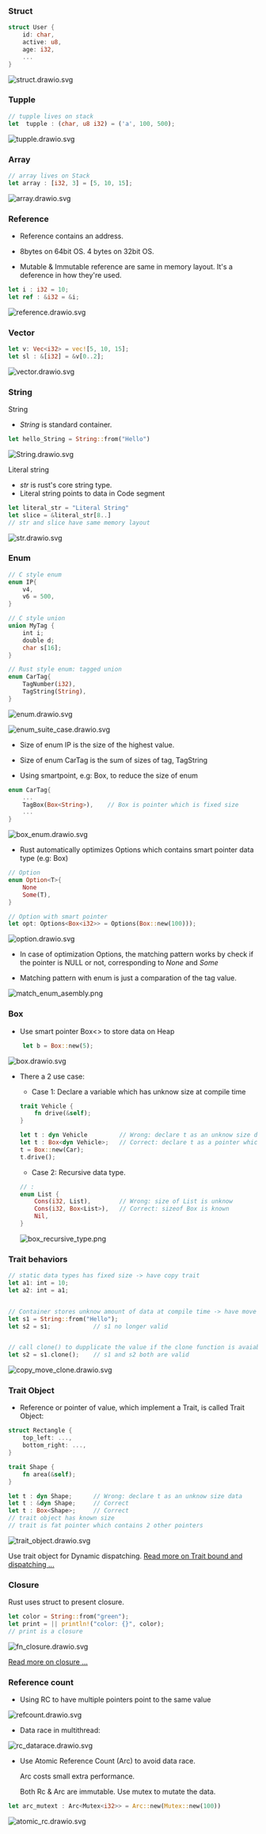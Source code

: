 ### Struct
```rust
struct User {
    id: char,
    active: u8,
    age: i32,
    ...
}
```
![struct.drawio.svg](images/struct.drawio.svg "Memory layout of struct")

### Tupple

``` rust
// tupple lives on stack
let  tupple : (char, u8 i32) = ('a', 100, 500);
```
![tupple.drawio.svg](images/tupple.drawio.svg "Memory layout of tupple")


### Array

``` rust
// array lives on Stack
let array : [i32, 3] = [5, 10, 15];
```
![array.drawio.svg](images/array.drawio.svg "Memory layout of array")


### Reference

* Reference contains an address.
* 8bytes on 64bit OS. 4 bytes on 32bit OS.

* Mutable & Immutable reference are same in memory layout. It's a deference in how they're used.

```rust
let i : i32 = 10;
let ref : &i32 = &i;
```

![reference.drawio.svg](images/reference.drawio.svg "Memory layout of reference")


### Vector


``` rust
let v: Vec<i32> = vec![5, 10, 15];
let sl : &[i32] = &v[0..2];
```
![vector.drawio.svg](images/vector.drawio.svg "Memory layout of vector")


### String

String
* *String* is standard container.

``` rust
let hello_String = String::from("Hello")
```
![String.drawio.svg](images/String.drawio.svg "Memory layout of String")


Literal string
* *str* is rust's core string type.
* Literal string points to data in Code segment
``` rust
let literal_str = "Literal String"
let slice = &literal_str[8..]
// str and slice have same memory layout
```
![str.drawio.svg](images/str.drawio.svg "Memory layout of str")

### Enum
``` rust
// C style enum
enum IP{
	v4,
	v6 = 500,
}

// C style union
union MyTag {
    int i;
    double d;
    char s[16];
}

// Rust style enum: tagged union
enum CarTag{
	TagNumber(i32),
	TagString(String),
}
```
![enum.drawio.svg](images/enum.drawio.svg "Memory layout of enum")

![enum_suite_case.drawio.svg](images/enum_suite_case.drawio.svg "Enum as suitecase")


* Size of enum IP is the size of the highest value.

* Size of enum CarTag is the sum of sizes of tag, TagString

* Using smartpoint, e.g: Box, to reduce the size of enum


```rust
enum CarTag{
    ...
	TagBox(Box<String>),    // Box is pointer which is fixed size
    ...
}
```
![box_enum.drawio.svg](images/box_enum.drawio.svg "Memory layout of enum with box")

* Rust automatically optimizes Options<T> which contains smart pointer data type (e.g: Box)
```rust
// Option
enum Option<T>{
	None
	Some(T),
}

// Option with smart pointer
let opt: Options<Box<i32>> = Options(Box::new(100)));
```
![option.drawio.svg](images/option.drawio.svg "Memory layout of option")

* In case of optimization Options<T>, the matching pattern works by check if the pointer is NULL or not, corresponding to *None* and *Some*

* Matching pattern with enum is just a comparation of the tag value.

![match_enum_asembly.png](images/match_enum_asembly.png "Asmebly of Matching pattern")


### Box

* Use smart pointer Box<> to store data on Heap

```rust
    let b = Box::new(5);
```

![box.drawio.svg](images/box.drawio.svg "Box")


* There a 2 use case:
    * Case 1: Declare a variable which has unknow size at compile time
    ```rust
    trait Vehicle { 
        fn drive(&self);
    }

    let t : dyn Vehicle         // Wrong: declare t as an unknow size data
    let t : Box<dyn Vehicle>;   // Correct: declare t as a pointer which point to trai object in heap
    t = Box::new(Car);
    t.drive();
    ```


    * Case 2: Recursive data type.
    ```rust
    // : 
    enum List {
        Cons(i32, List),        // Wrong: size of List is unknow
        Cons(i32, Box<List>),   // Correct: sizeof Box is known
        Nil,
    }
    ```
    ![box_recursive_type.png](images/box_recursive_type.png "Recursive data type")


### Trait behaviors


```rust
// static data types has fixed size -> have copy trait
let a1: int = 10;
let a2: int = a1;


// Container stores unknow amount of data at compile time -> have move trait
let s1 = String::from("Hello");
let s2 = s1;            // s1 no longer valid


// call clone() to dupplicate the value if the clone function is avaiable
let s2 = s1.clone();    // s1 and s2 both are valid
```

![copy_move_clone.drawio.svg](images/copy_move_clone.drawio.svg "Some trait's behaviors")


### Trait Object

* Reference or pointer of value, which implement a Trait, is called Trait Object:
```rust
struct Rectangle {
    top_left: ...,
    bottom_right: ...,
}

trait Shape {
    fn area(&self);
}

let t : dyn Shape;      // Wrong: declare t as an unknow size data
let t : &dyn Shape;     // Correct
let t : Box<Shape>;     // Correct
// trait object has known size
// trait is fat pointer which contains 2 other pointers
```

![trait_object.drawio.svg](images/trait_object.drawio.svg "Memory map of Trait Object")


Use trait object for Dynamic dispatching.
[Read more on Trait bound and dispatching ...](../trai_bound_and_dispatching/trai_bound_and_dispatching.md)


### Closure

Rust uses struct to present closure.

```rust
let color = String::from("green");
let print = || println!("color: {}", color);  
// print is a closure
```

![fn_closure.drawio.svg](images/fn_closure.drawio.svg "Memory map of closure as Fn Trait Object")

[Read more on closure ...](../closure/closure.md)


### Reference count

* Using RC to have multiple pointers point to the same value

![refcount.drawio.svg](images/refcount.drawio.svg "Memory map of Reference count")

* Data race in multithread:

![rc_datarace.drawio.svg](images/rc_datarace.drawio.svg "Data race")

* Use Atomic Reference Count (Arc) to avoid data race.

    Arc costs small extra performance.

    Both Rc & Arc are immutable. Use mutex to mutate the data.
```rust
let arc_mutext : Arc<Mutex<i32>> = Arc::new(Mutex::new(100))
```

![atomic_rc.drawio.svg](images/atomic_rc.drawio.svg "Atomic Refernce Count")
